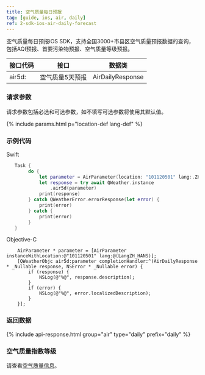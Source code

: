 ```yaml
---
title: 空气质量每日预报
tag: [guide, ios, air, daily]
ref: 2-sdk-ios-air-daily-forecast
---
```


空气质量每日预报iOS SDK，支持全国3000+市县区空气质量预报数据的查询，包括AQI预报、首要污染物预报、空气质量等级预报。

| 接口代码 | 接口                         | 数据类       |
| --------------- | ---------------------------- | ------------ |
| air5d: | 空气质量5天预报   | AirDailyResponse |

### 请求参数

请求参数包括必选和可选参数，如不填写可选参数将使用其默认值。

{% include params.html p="location-def lang-def" %}

### 示例代码

Swift

```swift
   Task {
        do {
            let parameter = AirParameter(location: "101120501" lang:.ZH_HANS)
            let response = try await QWeather.instance
                .air5d(parameter)
            print(response)
        } catch QWeatherError.errorResponse(let error) {
            print(error)
        } catch {
            print(error)
        }
   }
```

Objective-C

```objc
    AirParameter * parameter = [AirParameter instanceWithLocation:@"101120501" lang:@(LangZH_HANS)];
    [QWeatherObjc air5d:parameter completionHandler:^(AirDailyResponse * _Nullable response, NSError * _Nullable error) {
        if (response) {
            NSLog(@"%@", response.description);
        }
        if (error) {
            NSLog(@"%@", error.localizedDescription);
        }
    }];
```

### 返回数据


{% include api-response.html group="air" type="daily" prefix="daily"  %}

### 空气质量指数等级

请查看[空气质量信息](/docs/resource/air-info/)。